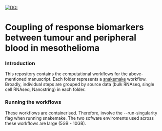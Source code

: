 [![DOI](https://zenodo.org/badge/DOI/10.5281/zenodo.8357271.svg)](https://doi.org/10.5281/zenodo.8357271)

# Coupling of response biomarkers between tumour and peripheral blood in mesothelioma

### Introduction
This repository contains the computational workflows for the above-mentioned manuscript. Each folder represents a [snakemake](https://snakemake.readthedocs.io/en/stable/) workflow. Broadly, individual steps are grouped by source data (bulk RNAseq, single cell RNAseq, Nanostring) in each folder. 

### Running the workflows

These workflows are containerised. Therefore, involve the --run-singularity flag when running snakemake. The two sofware enviroments used across these workflows are large (5GB - 10GB). 


